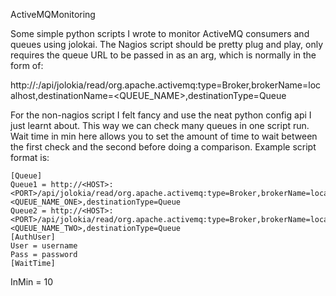 ActiveMQMonitoring

Some simple python scripts I wrote to monitor ActiveMQ consumers and queues using jolokai.
The Nagios script should be pretty plug and play, only requires the queue URL to be passed in as an arg, which is normally in the form of:

http://<HOST>:<PORT>/api/jolokia/read/org.apache.activemq:type=Broker,brokerName=localhost,destinationName=<QUEUE_NAME>,destinationType=Queue
 
For the non-nagios script I felt fancy and use the neat python config api I just learnt about. This way we can check many queues in one script run.
Wait time in min here allows you to set the amount of time to wait between the first check and the second before doing a comparison.
Example script format is:

 	[Queue]
 	Queue1 = http://<HOST>:<PORT>/api/jolokia/read/org.apache.activemq:type=Broker,brokerName=localhost,destinationName=<QUEUE_NAME_ONE>,destinationType=Queue
 	Queue2 = http://<HOST>:<PORT>/api/jolokia/read/org.apache.activemq:type=Broker,brokerName=localhost,destinationName=<QUEUE_NAME_TWO>,destinationType=Queue
 	[AuthUser]
 	User = username
 	Pass = password
 	[WaitTime]
  InMin = 10
 
